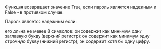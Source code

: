 Функция возвращает значение True, если пароль является надежным и False - в противном случае.

Пароль является надежным если:

его длина не менее 8 символов; 
он содержит как минимум одну заглавную букву (верхний регистр); 
он содержит как минимум одну строчную букву (нижний регистр); 
он содержит хотя бы одну цифру.
